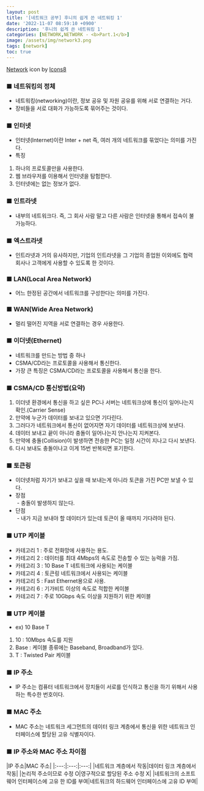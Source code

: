```yaml
---
layout: post
title: '[네트워크 공부] 후니의 쉽게 쓴 네트워킹 1'
date: '2022-11-07 08:59:10 +0900'
description: '후니의 쉽게 쓴 네트워킹 1'
categories: [NETWORK,NETWORK - <b>Part.1</b>]
image: /assets/img/network3.png
tags: [network]
toc: true
---
```

<a text-size="1px" target="_blank" href="https://icons8.com/icon/1cD4luNrcFzU/network">Network</a> icon by <a target="_blank" href="https://icons8.com">Icons8</a>

### <b>■ 네트워킹의 정체</b>
- 네트워킹(networking)이란, 정보 공유 및 자원 공유를 위해 서로 연결하는 거다.
- 장비들을 서로 대화가 가능하도록 묶어주는 것이다.

### <b>■ 인터넷</b>
- 인터넷(Internet)이란 Inter + net 즉, 여러 개의 네트워크를 묶었다는 의미를 가진다.
- 특징
1. 하나의 프로토콜만을 사용한다.
2. 웹 브라우저를 이용해서 인터넷을 탐험한다.
3. 인터넷에는 없는 정보가 없다.

### <b>■ 인트라넷</b>
- 내부의 네트워크다. 즉, 그 회사 사람 말고 다른 사람은 인터넷을 통해서 접속이 불가능하다.

### <b>■ 엑스트라넷</b>
- 인트라넷과 거의 유사하지만, 기업의 인트라넷을 그 기업의 종업원 이외에도 협력 회사나 고객에게 사용할 수 있도록 한 것이다.

### <b>■ LAN(Local Area Network)</b>
- 어느 한정된 공간에서 네트워크를 구성한다는 의미를 가진다.

### <b>■ WAN(Wide Area Network)</b>
- 멀리 떨어진 지역을 서로 연결하는 경우 사용한다.

### <b>■ 이더넷(Ethernet)</b>
- 네트워크를 만드는 방법 중 하나
- CSMA/CD라는 프로토콜을 사용해서 통신한다.
- 가장 큰 특징은 CSMA/CD라는 프로토콜을 사용해서 통신을 한다.

### <b>■ CSMA/CD 통신방법(요약)</b>
1. 이더넷 환경에서 통신을 하고 싶은 PC나 서버는 네트워크상에 통신이 일어나는지 확인.(Carrier Sense)
2. 만약에 누군가 데이터를 보내고 있으면 기다린다.
3. 그러다가 네트워크에서 통신이 없어지면 자기 데이터를 네트워크상에 보낸다.
4. 데이터 보내고 끝이 아니라 충돌이 일어나는지 안나는지 지켜본다.
5. 만약에 충돌(Collision)이 발생하면 전송한 PC는 일정 시간이 지나고 다시 보낸다.
6. 다시 보내도 충돌이나고 이게 15번 반복되면 포기한다.

### <b>■ 토큰링</b>
- 이더넷처럼 자기가 보내고 싶을 때 보내는게 아니라 토큰을 가진 PC만 보낼 수 있다.
- 장점<br>
&nbsp;- 충돌이 발생하지 않는다.
- 단점<br>
&nbsp;- 내가 지금 보내야 할 데이터가 있는데 토큰이 올 때까지 기다려야 된다.

### <b>■ UTP 케이블</b>
- 카테고리 1 : 주로 전화망에 사용하는 용도.
- 카테고리 2 : 데이터를 최대 4Mbps의 속도로 전송할 수 있는 능력을 가짐.
- 카테고리 3 : 10 Base T 네트워크에 사용되는 케이블
- 카테고리 4 : 토큰링 네트워크에서 사용되는 케이블
- 카테고리 5 : Fast Ethernet용으로 사용.
- 카테고리 6 : 기가비트 이상의 속도로 적합한 케이블
- 카테고리 7 : 주로 10Gbps 속도 이상을 지원하기 위한 케이블

### <b>■ UTP 케이블</b>
- ex) 10 Base T
1. 10 : 10Mbps 속도를 지원
2. Base : 케이블 종류에는 Baseband, Broadband가 있다.
3. T : Twisted Pair 케이블

### <b>■ IP 주소</b>
- IP 주소는 컴퓨터 네트워크에서 장치들이 서로를 인식하고 통신을 하기 위해서 사용하는 특수한 번호이다.

### <b>■ MAC 주소</b>
- MAC 주소는 네트워크 세그먼트의 데이터 링크 계층에서 통신을 위한 네트워크 인터페이스에 할당된 고유 식별자이다.

### <b>■ IP 주소와 MAC 주소 차이점</b>

|IP 주소|MAC 주소|
|:---:|:---:|:---:|
|네트워크 계층에서 작동|데이터 링크 계층에서 작동|
|논리적 주소이므로 수정 O|영구적으로 할당된 주소 수정 X|
|네트워크의 소프트웨어 인터페이스에 고유 한 ID를 부여|네트워크의 하드웨어 인터페이스에 고유 ID 부여|
